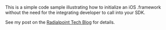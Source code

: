 This is a simple code sample illustrating how to initialize an iOS .framework without the need for the integrating developer to call into your SDK.

See my post on the [Radialpoint Tech Blog](http://www.radialpoint.com/tech-blog/ios-frameworks-initializing-yourself-in-0-lines-of-code/) for details.
